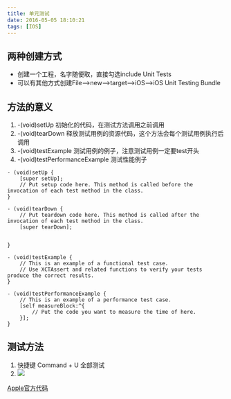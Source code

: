 ```yaml
---
title: 单元测试
date: 2016-05-05 18:10:21
tags: [IOS]
---
```

 
## 两种创建方式

* 创建一个工程，名字随便取，直接勾选include Unit Tests
* 可以有其他方式创建File-->new-->target-->iOS-->iOS Unit Testing Bundle


## 方法的意义

1. -(void)setUp 初始化的代码，在测试方法调用之前调用
2. -(void)tearDown 释放测试用例的资源代码，这个方法会每个测试用例执行后调用
3. -(void)testExample 测试用例的例子，注意测试用例一定要test开头
4. -(void)testPerformanceExample 测试性能例子
 
```
- (void)setUp {
    [super setUp];
    // Put setup code here. This method is called before the invocation of each test method in the class.
}

- (void)tearDown {
    // Put teardown code here. This method is called after the invocation of each test method in the class.
    [super tearDown];
    
    
}

- (void)testExample {
    // This is an example of a functional test case.
    // Use XCTAssert and related functions to verify your tests produce the correct results.
}

- (void)testPerformanceExample {
    // This is an example of a performance test case.
    [self measureBlock:^{
        // Put the code you want to measure the time of here.
    }];
}
```

## 测试方法
1. 快捷键 Command + U 全部测试
2. ![](http://upload-images.jianshu.io/upload_images/1306128-e19d0dabaee56d19.png?imageMogr2/auto-orient/strip%7CimageView2/2/w/1240)


[Apple官方代码](https://developer.apple.com/library/ios/samplecode/UnitTests/Introduction/Intro.html)